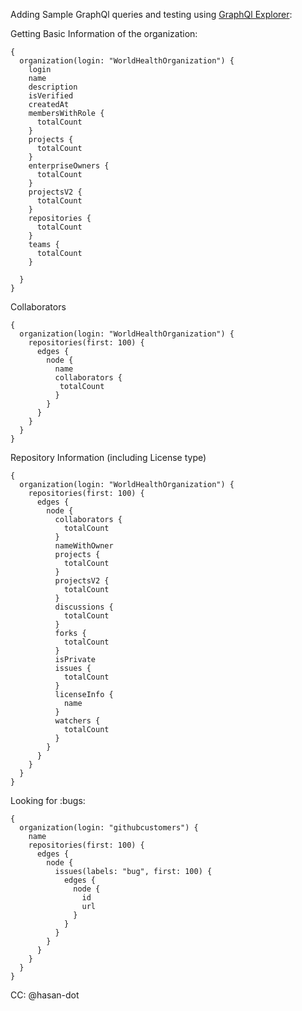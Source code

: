 Adding Sample GraphQl queries and testing using [GraphQl Explorer](https://docs.github.com/en/graphql/overview/explorer):

Getting Basic Information of the organization:

```
{
  organization(login: "WorldHealthOrganization") {
    login
    name
    description
    isVerified
    createdAt
    membersWithRole {
      totalCount
    }
    projects {
      totalCount
    }
    enterpriseOwners {
      totalCount
    }
    projectsV2 {
      totalCount
    }
    repositories {
      totalCount
    }
    teams {
      totalCount
    }

  }
}
```

Collaborators

```
{
  organization(login: "WorldHealthOrganization") {
    repositories(first: 100) {
      edges {
        node {
          name
          collaborators {
           totalCount
          }
        }
      }
    }
  }
}
```

Repository Information (including License type)

```
{
  organization(login: "WorldHealthOrganization") {
    repositories(first: 100) {
      edges {
        node {
          collaborators {
            totalCount
          }
          nameWithOwner
          projects {
            totalCount
          }
          projectsV2 {
            totalCount
          }
          discussions {
            totalCount
          }
          forks {
            totalCount
          }
          isPrivate
          issues {
            totalCount
          }
          licenseInfo {
            name
          }
          watchers {
            totalCount
          }
        }
      }
    }
  }
}
```
Looking for :bugs: 

```
{
  organization(login: "githubcustomers") {
    name
    repositories(first: 100) {
      edges {
        node {
          issues(labels: "bug", first: 100) {
            edges {
              node {
                id
                url
              }
            }
          }
        }
      }
    }
  }
}
```
CC: @hasan-dot
